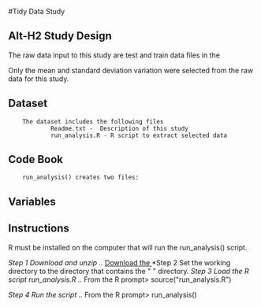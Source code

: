 #Tidy Data Study

## Alt-H2 Study Design
The raw data input to this study are test and train data files in the

Only the mean and standard deviation variation were selected from the raw data for this study.


## Dataset
        The dataset includes the following files
                Readme.txt -  Description of this study
                run_analysis.R - R script to extract selected data



## Code Book
        run_analysis() creates two files:





## Variables


## Instructions

R must be installed on the computer that will run the run_analysis() script.

*Step 1    Download and unzip
                ..* [Download the ](https://www.google.com)
*Step 2    Set the working directory to the directory that contains the "   " directory.
*Step 3    Load the R script run_analysis.R
                ..* From the R prompt>  source("run_analysis.R")

*Step 4    Run the script
                ..* From the R prompt> run_analysis()
